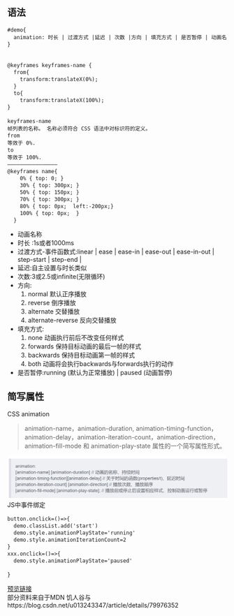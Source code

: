 ## 语法
```
#demo{
  animation: 时长 | 过渡方式 |延迟 | 次数 |方向 | 填充方式 | 是否暂停 | 动画名
}  


@keyframes keyframes-name {
  from{
    transform:translateX(0%);
  }
  to{
    transform:translateX(100%);
}
  
keyframes-name
帧列表的名称。 名称必须符合 CSS 语法中对标识符的定义。
from
等效于 0%.
to
等效于 100%.
————————————————
@keyframes name{
    0% { top: 0; }
    30% { top: 300px; }
    50% { top: 150px; }
    70% { top: 300px; }
    80% { top: 0px;  left:-200px;}
    100% { top: 0px;  }
  }

```
* 动画名称
* 时长 :1s或者1000ms
* 过渡方式-事件函数式:linear  | ease | ease-in | ease-out | ease-in-out | step-start | step-end |
* 延迟:自主设置与时长类似
* 次数:3或2.5或infinite(无限循环)
* 方向:
  1. normal 默认正序播放
  2. reverse 倒序播放
  3. alternate 交替播放
  4. alternate-reverse 反向交替播放
* 填充方式:
  1. none 动画执行前后不改变任何样式   
  2. forwards  保持目标动画的最后一帧的样式
  3. backwards  保持目标动画第一帧的样式
  4. both  动画将会执行backwards与forwards执行的动作
* 是否暂停:running (默认为正常播放) | paused (动画暂停)


## 简写属性
CSS animation 

>animation-name，animation-duration, animation-timing-function，animation-delay，animation-iteration-count，animation-direction，animation-fill-mode 和 animation-play-state 属性的一个简写属性形式。

![图例](image/animation属性解释.png)
JS中事件绑定
```
button.onclick=()=>{
  demo.classList.add('start')
  demo.style.animationPlayState='running'
  demo.style.animationIterationCount=2
}
xxx.onclick=()=>{
  demo.style.animationPlayState='paused'
  
}
```

[预览链接](http://js.jirengu.com/xuputanebe/2/edit)  
部分资料来自于MDN  饥人谷与https://blog.csdn.net/u013243347/article/details/79976352